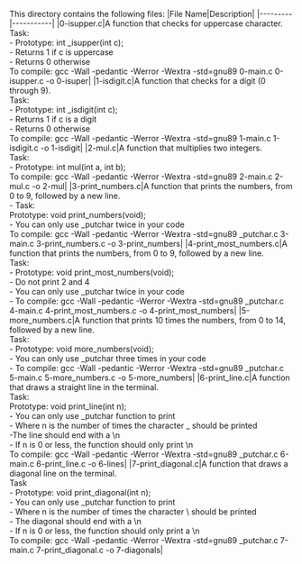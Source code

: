 This directory contains the following files:
|File Name|Description|
|---------|-----------|
|0-isupper.c|A function that checks for uppercase character. <br> Task: <br>- Prototype: int _isupper(int c);<br>- Returns 1 if c is uppercase <br> - Returns 0 otherwise <br>To compile: gcc -Wall -pedantic -Werror -Wextra -std=gnu89 0-main.c 0-isupper.c -o 0-isuper|
|1-isdigit.c|A function that checks for a digit (0 through 9).<br> Task: <br> - Prototype: int _isdigit(int c);<br> - Returns 1 if c is a digit<br> - Returns 0 otherwise <br> To compile: gcc -Wall -pedantic -Werror -Wextra -std=gnu89 1-main.c 1-isdigit.c -o 1-isdigit|
|2-mul.c|A function that multiplies two integers. <br> Task: <br> - Prototype: int mul(int a, int b); <br> To compile: gcc -Wall -pedantic -Werror -Wextra -std=gnu89 2-main.c 2-mul.c -o 2-mul|
|3-print_numbers.c|A function that prints the numbers, from 0 to 9, followed by a new line. <br> - Task: <br> Prototype: void print_numbers(void); <br> - You can only use _putchar twice in your code <br> To compile: gcc -Wall -pedantic -Werror -Wextra -std=gnu89 _putchar.c 3-main.c 3-print_numbers.c -o 3-print_numbers|
|4-print_most_numbers.c|A function that prints the numbers, from 0 to 9, followed by a new line.<br> Task: <br> - Prototype: void print_most_numbers(void);<br> - Do not print 2 and 4<br> - You can only use _putchar twice in your code <br> - To compile: gcc -Wall -pedantic -Werror -Wextra -std=gnu89 _putchar.c 4-main.c 4-print_most_numbers.c -o 4-print_most_numbers|
|5-more_numbers.c|A function that prints 10 times the numbers, from 0 to 14, followed by a new line.<br> Task: <br> - Prototype: void more_numbers(void); <br> - You can only use _putchar three times in your code<br>- To compile: gcc -Wall -pedantic -Werror -Wextra -std=gnu89 _putchar.c 5-main.c 5-more_numbers.c -o 5-more_numbers|
|6-print_line.c|A function that draws a straight line in the terminal.<br> Task: <br> Prototype: void print_line(int n); <br>- You can only use _putchar function to print <br> - Where n is the number of times the character _ should be printed <br> -The line should end with a \n <br> - If n is 0 or less, the function should only print \n  <br> To compile: gcc -Wall -pedantic -Werror -Wextra -std=gnu89 _putchar.c 6-main.c 6-print_line.c -o 6-lines|
|7-print_diagonal.c|A  function that draws a diagonal line on the terminal.<br> Task <br> - Prototype: void print_diagonal(int n);<br>- You can only use _putchar function to print <br> - Where n is the number of times the character \ should be printed <br> - The diagonal should end with a \n <br> - If n is 0 or less, the function should only print a \n <br> To compile: gcc -Wall -pedantic -Werror -Wextra -std=gnu89 _putchar.c 7-main.c 7-print_diagonal.c -o 7-diagonals|

